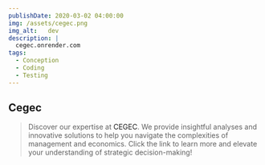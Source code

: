 ```yaml
---
publishDate: 2020-03-02 04:00:00
img: /assets/cegec.png
img_alt:   dev
description: |
  cegec.onrender.com
tags:
  - Conception
  - Coding
  - Testing
---
```

## Cegec

> Discover our expertise at <a style="text-decoration:none" href="https://cegec.onrender.com" target="_blank">CEGEC</a>. We provide insightful analyses and innovative solutions to help you navigate the complexities of management and economics. Click the link to learn more and elevate your understanding of strategic decision-making!

